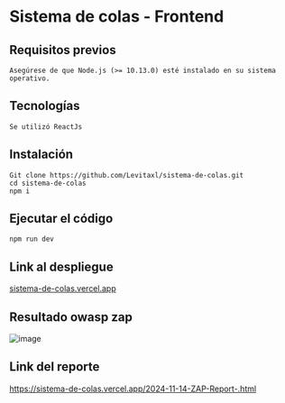 # Sistema de colas - Frontend

## Requisitos previos

    Asegúrese de que Node.js (>= 10.13.0) esté instalado en su sistema operativo.

## Tecnologías

    Se utilizó ReactJs

## Instalación

    Git clone https://github.com/Levitaxl/sistema-de-colas.git
    cd sistema-de-colas
    npm i

## Ejecutar el código

    npm run dev

## Link al despliegue

[sistema-de-colas.vercel.app
](https://sistema-de-colas.vercel.app/)
## Resultado owasp zap

![image](https://github.com/user-attachments/assets/127cb5a2-4adb-4d5e-a083-b5f802320263)

## Link del reporte
https://sistema-de-colas.vercel.app/2024-11-14-ZAP-Report-.html
